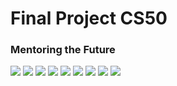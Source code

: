 # Final Project CS50

### Mentoring the Future

<img src="https://github.com/brandanmcdevitt/CS50.Harvard/blob/master/project/screenshots/000.png">
<img src="https://github.com/brandanmcdevitt/CS50.Harvard/blob/master/project/screenshots/001.png">
<img src="https://github.com/brandanmcdevitt/CS50.Harvard/blob/master/project/screenshots/002.png">
<img src="https://github.com/brandanmcdevitt/CS50.Harvard/blob/master/project/screenshots/003.png">
<img src="https://github.com/brandanmcdevitt/CS50.Harvard/blob/master/project/screenshots/004.png">
<img src="https://github.com/brandanmcdevitt/CS50.Harvard/blob/master/project/screenshots/005.png">
<img src="https://github.com/brandanmcdevitt/CS50.Harvard/blob/master/project/screenshots/006.png">
<img src="https://github.com/brandanmcdevitt/CS50.Harvard/blob/master/project/screenshots/007.png">
<img src="https://github.com/brandanmcdevitt/CS50.Harvard/blob/master/project/screenshots/008.png">
